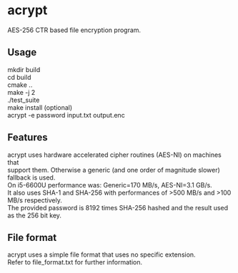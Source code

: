 # acrypt
AES-256 CTR based file encryption program.

## Usage
mkdir build  
cd build  
cmake ..  
make -j 2  
./test_suite  
make install (optional)  
acrypt -e password input.txt output.enc

## Features
acrypt uses hardware accelerated cipher routines (AES-NI) on machines that  
support them. Otherwise a generic (and one order of magnitude slower)   
fallback is used.  
On i5-6600U performance was: Generic=170 MB/s, AES-NI=3.1 GB/s.  
It also uses SHA-1 and SHA-256 with performances of >500 MB/s and >100 MB/s respectively.  
The provided password is 8192 times SHA-256 hashed and the result used as the 256 bit key.  

## File format
acrypt uses a simple file format that uses no specific extension.  
Refer to file_format.txt for further information. 
  


